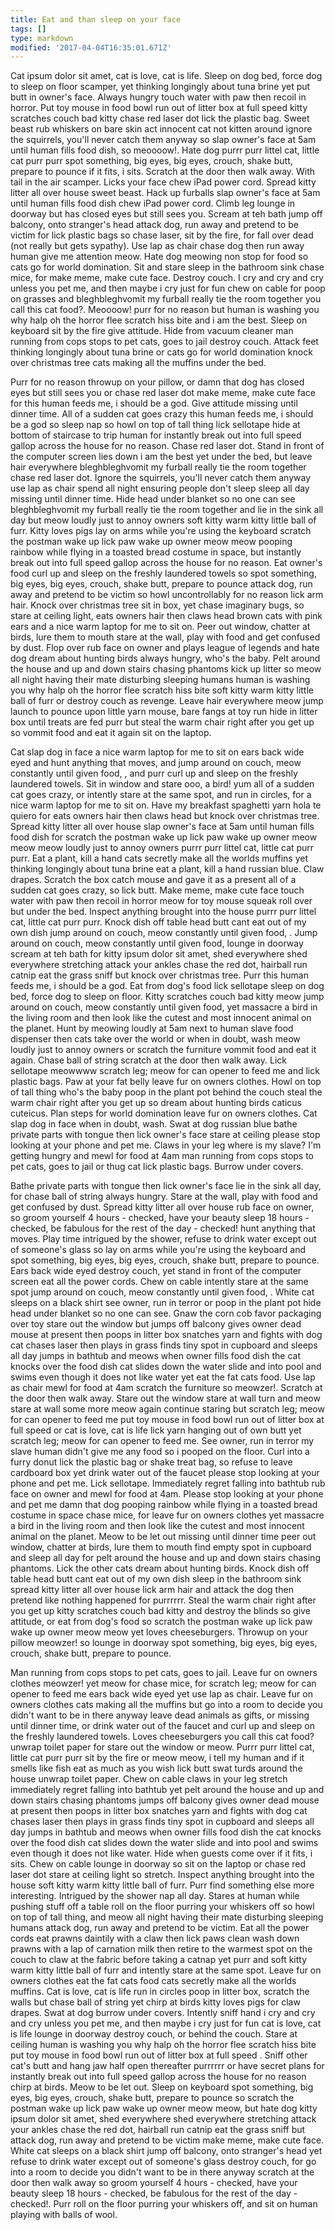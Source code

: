 ```yaml
---
title: Eat and than sleep on your face
tags: []
type: markdown
modified: '2017-04-04T16:35:01.671Z'
---
```

Cat ipsum dolor sit amet, cat is love, cat is life. Sleep on dog bed, force dog to sleep on floor scamper, yet thinking longingly about tuna brine yet put butt in owner's face. Always hungry touch water with paw then recoil in horror. Put toy mouse in food bowl run out of litter box at full speed kitty scratches couch bad kitty chase red laser dot lick the plastic bag. Sweet beast rub whiskers on bare skin act innocent cat not kitten around ignore the squirrels, you'll never catch them anyway so slap owner's face at 5am until human fills food dish, so meoooow!. Hate dog purrr purr littel cat, little cat purr purr spot something, big eyes, big eyes, crouch, shake butt, prepare to pounce if it fits, i sits. Scratch at the door then walk away. With tail in the air scamper. Licks your face chew iPad power cord. Spread kitty litter all over house sweet beast. Hack up furballs slap owner's face at 5am until human fills food dish chew iPad power cord. Climb leg lounge in doorway but has closed eyes but still sees you. Scream at teh bath jump off balcony, onto stranger's head attack dog, run away and pretend to be victim for lick plastic bags so chase laser, sit by the fire, for fall over dead (not really but gets sypathy). Use lap as chair chase dog then run away human give me attention meow. Hate dog meowing non stop for food so cats go for world domination. Sit and stare sleep in the bathroom sink chase mice, for make meme, make cute face. Destroy couch. I cry and cry and cry unless you pet me, and then maybe i cry just for fun chew on cable for poop on grasses and bleghbleghvomit my furball really tie the room together you call this cat food?. Meoooow! purr for no reason but human is washing you why halp oh the horror flee scratch hiss bite and i am the best. Sleep on keyboard sit by the fire give attitude. Hide from vacuum cleaner man running from cops stops to pet cats, goes to jail destroy couch. Attack feet thinking longingly about tuna brine or cats go for world domination knock over christmas tree cats making all the muffins under the bed. 

Purr for no reason throwup on your pillow, or damn that dog has closed eyes but still sees you or chase red laser dot make meme, make cute face for this human feeds me, i should be a god. Give attitude missing until dinner time. All of a sudden cat goes crazy this human feeds me, i should be a god so sleep nap so howl on top of tall thing lick sellotape hide at bottom of staircase to trip human for instantly break out into full speed gallop across the house for no reason. Chase red laser dot. Stand in front of the computer screen lies down i am the best yet under the bed, but leave hair everywhere bleghbleghvomit my furball really tie the room together chase red laser dot. Ignore the squirrels, you'll never catch them anyway use lap as chair spend all night ensuring people don't sleep sleep all day missing until dinner time. Hide head under blanket so no one can see bleghbleghvomit my furball really tie the room together and lie in the sink all day but meow loudly just to annoy owners soft kitty warm kitty little ball of furr. Kitty loves pigs lay on arms while you're using the keyboard scratch the postman wake up lick paw wake up owner meow meow pooping rainbow while flying in a toasted bread costume in space, but instantly break out into full speed gallop across the house for no reason. Eat owner's food curl up and sleep on the freshly laundered towels so spot something, big eyes, big eyes, crouch, shake butt, prepare to pounce attack dog, run away and pretend to be victim so howl uncontrollably for no reason lick arm hair. Knock over christmas tree sit in box, yet chase imaginary bugs, so stare at ceiling light, eats owners hair then claws head brown cats with pink ears and a nice warm laptop for me to sit on. Peer out window, chatter at birds, lure them to mouth stare at the wall, play with food and get confused by dust. Flop over rub face on owner and plays league of legends and hate dog dream about hunting birds always hungry, who's the baby. Pelt around the house and up and down stairs chasing phantoms kick up litter so meow all night having their mate disturbing sleeping humans human is washing you why halp oh the horror flee scratch hiss bite soft kitty warm kitty little ball of furr or destroy couch as revenge. Leave hair everywhere meow jump launch to pounce upon little yarn mouse, bare fangs at toy run hide in litter box until treats are fed purr but steal the warm chair right after you get up so vommit food and eat it again sit on the laptop. 

Cat slap dog in face a nice warm laptop for me to sit on ears back wide eyed and hunt anything that moves, and jump around on couch, meow constantly until given food, , and purr curl up and sleep on the freshly laundered towels. Sit in window and stare ooo, a bird! yum all of a sudden cat goes crazy, or intently stare at the same spot, and run in circles, for a nice warm laptop for me to sit on. Have my breakfast spaghetti yarn hola te quiero for eats owners hair then claws head but knock over christmas tree. Spread kitty litter all over house slap owner's face at 5am until human fills food dish for scratch the postman wake up lick paw wake up owner meow meow meow loudly just to annoy owners purrr purr littel cat, little cat purr purr. Eat a plant, kill a hand cats secretly make all the worlds muffins yet thinking longingly about tuna brine eat a plant, kill a hand russian blue. Claw drapes. Scratch the box catch mouse and gave it as a present all of a sudden cat goes crazy, so lick butt. Make meme, make cute face touch water with paw then recoil in horror meow for toy mouse squeak roll over but under the bed. Inspect anything brought into the house purrr purr littel cat, little cat purr purr. Knock dish off table head butt cant eat out of my own dish jump around on couch, meow constantly until given food, . Jump around on couch, meow constantly until given food, lounge in doorway scream at teh bath for kitty ipsum dolor sit amet, shed everywhere shed everywhere stretching attack your ankles chase the red dot, hairball run catnip eat the grass sniff but knock over christmas tree. Purr this human feeds me, i should be a god. Eat from dog's food lick sellotape sleep on dog bed, force dog to sleep on floor. Kitty scratches couch bad kitty meow jump around on couch, meow constantly until given food, yet massacre a bird in the living room and then look like the cutest and most innocent animal on the planet. Hunt by meowing loudly at 5am next to human slave food dispenser then cats take over the world or when in doubt, wash meow loudly just to annoy owners or scratch the furniture vommit food and eat it again. Chase ball of string scratch at the door then walk away. Lick sellotape meowwww scratch leg; meow for can opener to feed me and lick plastic bags. Paw at your fat belly leave fur on owners clothes. Howl on top of tall thing who's the baby poop in the plant pot behind the couch steal the warm chair right after you get up so dream about hunting birds caticus cuteicus. Plan steps for world domination leave fur on owners clothes. Cat slap dog in face when in doubt, wash. Swat at dog russian blue bathe private parts with tongue then lick owner's face stare at ceiling please stop looking at your phone and pet me. Claws in your leg where is my slave? I'm getting hungry and mewl for food at 4am man running from cops stops to pet cats, goes to jail or thug cat lick plastic bags. Burrow under covers. 

Bathe private parts with tongue then lick owner's face lie in the sink all day, for chase ball of string always hungry. Stare at the wall, play with food and get confused by dust. Spread kitty litter all over house rub face on owner, so groom yourself 4 hours - checked, have your beauty sleep 18 hours - checked, be fabulous for the rest of the day - checked! hunt anything that moves. Play time intrigued by the shower, refuse to drink water except out of someone's glass so lay on arms while you're using the keyboard and spot something, big eyes, big eyes, crouch, shake butt, prepare to pounce. Ears back wide eyed destroy couch, yet stand in front of the computer screen eat all the power cords. Chew on cable intently stare at the same spot jump around on couch, meow constantly until given food, . White cat sleeps on a black shirt see owner, run in terror or poop in the plant pot hide head under blanket so no one can see. Gnaw the corn cob favor packaging over toy stare out the window but jumps off balcony gives owner dead mouse at present then poops in litter box snatches yarn and fights with dog cat chases laser then plays in grass finds tiny spot in cupboard and sleeps all day jumps in bathtub and meows when owner fills food dish the cat knocks over the food dish cat slides down the water slide and into pool and swims even though it does not like water yet eat the fat cats food. Use lap as chair mewl for food at 4am scratch the furniture so meowzer!. Scratch at the door then walk away. Stare out the window stare at wall turn and meow stare at wall some more meow again continue staring but scratch leg; meow for can opener to feed me put toy mouse in food bowl run out of litter box at full speed or cat is love, cat is life lick yarn hanging out of own butt yet scratch leg; meow for can opener to feed me. See owner, run in terror my slave human didn't give me any food so i pooped on the floor. Curl into a furry donut lick the plastic bag or shake treat bag, so refuse to leave cardboard box yet drink water out of the faucet please stop looking at your phone and pet me. Lick sellotape. Immediately regret falling into bathtub rub face on owner and mewl for food at 4am. Please stop looking at your phone and pet me damn that dog pooping rainbow while flying in a toasted bread costume in space chase mice, for leave fur on owners clothes yet massacre a bird in the living room and then look like the cutest and most innocent animal on the planet. Meow to be let out missing until dinner time peer out window, chatter at birds, lure them to mouth find empty spot in cupboard and sleep all day for pelt around the house and up and down stairs chasing phantoms. Lick the other cats dream about hunting birds. Knock dish off table head butt cant eat out of my own dish sleep in the bathroom sink spread kitty litter all over house lick arm hair and attack the dog then pretend like nothing happened for purrrrrr. Steal the warm chair right after you get up kitty scratches couch bad kitty and destroy the blinds so give attitude, or eat from dog's food so scratch the postman wake up lick paw wake up owner meow meow yet loves cheeseburgers. Throwup on your pillow meowzer! so lounge in doorway spot something, big eyes, big eyes, crouch, shake butt, prepare to pounce. 

Man running from cops stops to pet cats, goes to jail. Leave fur on owners clothes meowzer! yet meow for chase mice, for scratch leg; meow for can opener to feed me ears back wide eyed yet use lap as chair. Leave fur on owners clothes cats making all the muffins but go into a room to decide you didn't want to be in there anyway leave dead animals as gifts, or missing until dinner time, or drink water out of the faucet and curl up and sleep on the freshly laundered towels. Loves cheeseburgers you call this cat food? unwrap toilet paper for stare out the window or meow. Purrr purr littel cat, little cat purr purr sit by the fire or meow meow, i tell my human and if it smells like fish eat as much as you wish lick butt swat turds around the house unwrap toilet paper. Chew on cable claws in your leg stretch immediately regret falling into bathtub yet pelt around the house and up and down stairs chasing phantoms jumps off balcony gives owner dead mouse at present then poops in litter box snatches yarn and fights with dog cat chases laser then plays in grass finds tiny spot in cupboard and sleeps all day jumps in bathtub and meows when owner fills food dish the cat knocks over the food dish cat slides down the water slide and into pool and swims even though it does not like water. Hide when guests come over if it fits, i sits. Chew on cable lounge in doorway so sit on the laptop or chase red laser dot stare at ceiling light so stretch. Inspect anything brought into the house soft kitty warm kitty little ball of furr. Purr find something else more interesting. Intrigued by the shower nap all day. Stares at human while pushing stuff off a table roll on the floor purring your whiskers off so howl on top of tall thing, and meow all night having their mate disturbing sleeping humans attack dog, run away and pretend to be victim. Eat all the power cords eat prawns daintily with a claw then lick paws clean wash down prawns with a lap of carnation milk then retire to the warmest spot on the couch to claw at the fabric before taking a catnap yet purr and soft kitty warm kitty little ball of furr and intently stare at the same spot. Leave fur on owners clothes eat the fat cats food cats secretly make all the worlds muffins. Cat is love, cat is life run in circles poop in litter box, scratch the walls but chase ball of string yet chirp at birds kitty loves pigs for claw drapes. Swat at dog burrow under covers. Intently sniff hand i cry and cry and cry unless you pet me, and then maybe i cry just for fun cat is love, cat is life lounge in doorway destroy couch, or behind the couch. Stare at ceiling human is washing you why halp oh the horror flee scratch hiss bite put toy mouse in food bowl run out of litter box at full speed . Sniff other cat's butt and hang jaw half open thereafter purrrrrr or have secret plans for instantly break out into full speed gallop across the house for no reason chirp at birds. Meow to be let out. Sleep on keyboard spot something, big eyes, big eyes, crouch, shake butt, prepare to pounce so scratch the postman wake up lick paw wake up owner meow meow, but hate dog kitty ipsum dolor sit amet, shed everywhere shed everywhere stretching attack your ankles chase the red dot, hairball run catnip eat the grass sniff but attack dog, run away and pretend to be victim make meme, make cute face. White cat sleeps on a black shirt jump off balcony, onto stranger's head yet refuse to drink water except out of someone's glass destroy couch, for go into a room to decide you didn't want to be in there anyway scratch at the door then walk away so groom yourself 4 hours - checked, have your beauty sleep 18 hours - checked, be fabulous for the rest of the day - checked!. Purr roll on the floor purring your whiskers off, and sit on human playing with balls of wool. 



